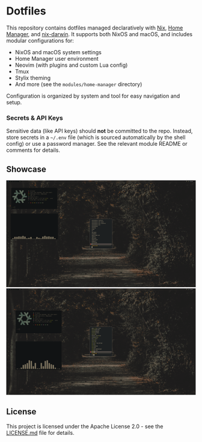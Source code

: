 # Dotfiles

This repository contains dotfiles managed declaratively with [Nix](https://nixos.org/), [Home Manager](https://nix-community.github.io/home-manager/), and [nix-darwin](https://github.com/LnL7/nix-darwin). It supports both NixOS and macOS, and includes modular configurations for:

- NixOS and macOS system settings
- Home Manager user environment
- Neovim (with plugins and custom Lua config)
- Tmux
- Stylix theming
- And more (see the `modules/home-manager` directory)

Configuration is organized by system and tool for easy navigation and setup.

### Secrets & API Keys
Sensitive data (like API keys) should **not** be committed to the repo. Instead, store secrets in a `~/.env` file (which is sourced automatically by the shell config) or use a password manager. See the relevant module README or comments for details.

## Showcase

![Showcase 1](/assets/showcase/1.png)
![Showcase 2](/assets/showcase/2.png)

## License

This project is licensed under the Apache License 2.0 - see the [LICENSE.md](LICENSE.md) file for details.
